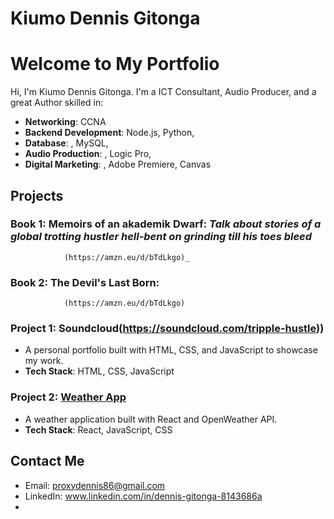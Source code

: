# Kiumo Dennis Gitonga
# Welcome to My Portfolio

Hi, I'm Kiumo Dennis Gitonga. I'm a ICT Consultant, Audio Producer, and a great Author skilled in:

- **Networking**: CCNA
- **Backend Development**: Node.js, Python, 
- **Database**: , MySQL,
- **Audio Production**: , Logic Pro,
-  **Digital Marketing**: , Adobe Premiere, Canvas

## Projects

### Book 1: Memoirs of an akademik Dwarf: _Talk about stories of a global trotting hustler hell-bent on grinding till his toes bleed_
                (https://amzn.eu/d/bTdLkgo)_


### Book 2: The Devil's Last Born: 
                (https://amzn.eu/d/bTdLkgo)


### Project 1: Soundcloud(https://soundcloud.com/tripple-hustle))
- A personal portfolio built with HTML, CSS, and JavaScript to showcase my work.
- **Tech Stack**: HTML, CSS, JavaScript

### Project 2: [Weather App](https://github.com/yourusername/weather-app)
- A weather application built with React and OpenWeather API.
- **Tech Stack**: React, JavaScript, CSS

## Contact Me
- Email: [proxydennis86@gmail.com](mailto:proxydennis86@gmail.com)
- LinkedIn: www.linkedin.com/in/dennis-gitonga-8143686a
- 
